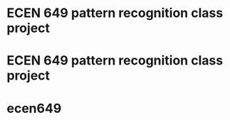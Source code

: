 # ECEN 649 pattern recognition class project
# ECEN 649 pattern recognition class project
# ecen649
